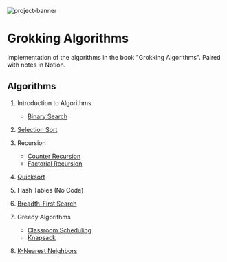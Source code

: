 ![project-banner](https://project-banner.phamn23.repl.co/?title=Grokking+Algorithms&description=Implementation+of+%22Grokking+Algorithms%22&stack=python)

# Grokking Algorithms
Implementation of the algorithms in the book "Grokking Algorithms". Paired with notes in Notion.

## Algorithms
1. Introduction to Algorithms
    - [Binary Search](/binary_search.py)

2. [Selection Sort](/selection_sort.py)

3. Recursion
    - [Counter Recursion](/recursion_counter.py)
    - [Factorial Recursion](/recursion_factorial.py)

4. [Quicksort](/quicksort.py)

5. Hash Tables (No Code)

6. [Breadth-First Search](/breadth_first_search.py)

8. Greedy Algorithms
    - [Classroom Scheduling](/greedy_classroom_scheduling.py)
    - [Knapsack](/greedy_knapsack.py)
    
10. [K-Nearest Neighbors](/knn_regression.py)